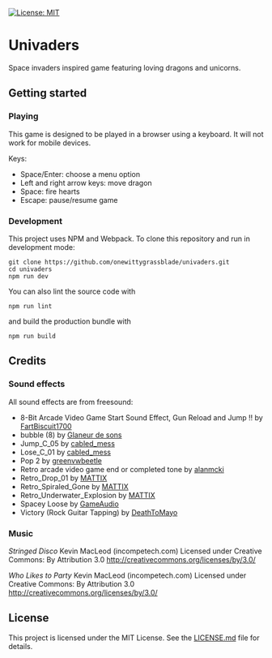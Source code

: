 [![License: MIT](https://img.shields.io/badge/License-MIT-yellow.svg)](https://opensource.org/licenses/MIT)

# Univaders

Space invaders inspired game featuring loving dragons and unicorns.

## Getting started

### Playing

This game is designed to be played in a browser using a keyboard. It will not work for mobile devices.

Keys:
* Space/Enter: choose a menu option
* Left and right arrow keys: move dragon
* Space: fire hearts
* Escape: pause/resume game

### Development

This project uses NPM and Webpack. To clone this repository and run in development mode:

```
git clone https://github.com/onewittygrassblade/univaders.git
cd univaders
npm run dev
```

You can also lint the source code with

```
npm run lint
```

and build the production bundle with
```
npm run build
```

## Credits

### Sound effects

All sound effects are from freesound:
* 8-Bit Arcade Video Game Start Sound Effect, Gun Reload and Jump !! by [FartBiscuit1700](https://freesound.org/people/FartBiscuit1700)
* bubble (8) by [Glaneur de sons](https://freesound.org/people/Glaneur%20de%20sons/)
* Jump_C_05 by [cabled_mess](https://freesound.org/people/cabled_mess/)
* Lose_C_01 by [cabled_mess](https://freesound.org/people/cabled_mess/)
* Pop 2 by [greenvwbeetle](https://freesound.org/people/greenvwbeetle/)
* Retro arcade video game end or completed tone by [alanmcki](https://freesound.org/people/alanmcki)
* Retro_Drop_01 by [MATTIX](https://freesound.org/people/MATTIX)
* Retro_Spiraled_Gone by [MATTIX](https://freesound.org/people/MATTIX)
* Retro_Underwater_Explosion by [MATTIX](https://freesound.org/people/MATTIX)
* Spacey Loose by [GameAudio](https://freesound.org/people/GameAudio)
* Victory (Rock Guitar Tapping) by [DeathToMayo](https://freesound.org/people/DeathToMayo)

### Music

*Stringed Disco* Kevin MacLeod (incompetech.com)
Licensed under Creative Commons: By Attribution 3.0
http://creativecommons.org/licenses/by/3.0/

*Who Likes to Party* Kevin MacLeod (incompetech.com)
Licensed under Creative Commons: By Attribution 3.0
http://creativecommons.org/licenses/by/3.0/

## License

This project is licensed under the MIT License. See the [LICENSE.md](LICENSE.md) file for details.

